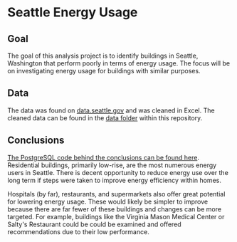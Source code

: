 # Seattle Energy Usage

## Goal
The goal of this analysis project is to identify buildings in Seattle, Washington that perform poorly in terms of energy usage. The focus will be on investigating energy usage for buildings with similar purposes.

## Data
The data was found on [data.seattle.gov](https://data.seattle.gov/dataset/2015-Building-Energy-Benchmarking/h7rm-fz6m) and was cleaned in Excel. The cleaned data can be found in the [data folder](https://github.com/jguo052/Seattle-Energy-Usage/tree/main/Public%20Data) within this repository.

## Conclusions
[The PostgreSQL code behind the conclusions can be found here](https://github.com/jguo052/Seattle-Energy-Usage/blob/main/energy_analysis.sql). Residential buildings, primarily low-rise, are the most numerous energy users in Seattle. There is decent opportunity to reduce energy use over the long term if steps were taken to improve energy efficiency within homes.

Hospitals (by far), restaurants, and supermarkets also offer great potential for lowering energy usage. These would likely be simpler to improve because there are far fewer of these buildings and changes can be more targeted. For example, buildings like the Virginia Mason Medical Center or Salty's Restaurant could be could be examined and offered recommendations due to their low performance.
